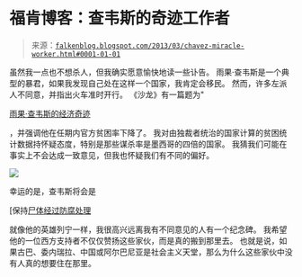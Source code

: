 <!--yml

类别：未分类

日期：2024-05-12 20:08:48

-->

# 福肯博客：查韦斯的奇迹工作者

> 来源：[`falkenblog.blogspot.com/2013/03/chavez-miracle-worker.html#0001-01-01`](http://falkenblog.blogspot.com/2013/03/chavez-miracle-worker.html#0001-01-01)

虽然我一点也不想杀人，但我确实愿意愉快地读一些讣告。 雨果·查韦斯是一个典型的暴君，如果我发现自己处在这样一个国家，我肯定会移民。 然而，许多左派人不同意，并指出火车准时开行。 《沙龙》有一篇题为"

[雨果·查韦斯的经济奇迹](http://www.salon.com/2013/03/06/hugo_chavezs_economic_miracle/)

，并强调他在任期内官方贫困率下降了。 我对由独裁者统治的国家计算的贫困统计数据持怀疑态度，特别是那些谋杀率是墨西哥的四倍的国家。 我猜我们可能在事实上不会达成一致意见，但我也怀疑我们有不同的偏好。

![](https://blogger.googleusercontent.com/img/b/R29vZ2xl/AVvXsEgFzePdY4AtF5N3csZypTlWnv9jxgnucrL5Kaof7kNm8ONhS2DScKmDs7DfQQRXWUGjhyphenhyphenQXA9SHzyCc6KMKjKeHey0YiCjF33yx57wL5aRnrBqsy-iSOW3LQXkafQrLDq4IdhYScw/s1600/lenin_tomb_with_stalin.jpg)

幸运的是，查韦斯将会是

[保持[尸体经过防腐处理](http://bigstory.ap.org/article/chavez-body-be-permanently-displayed)

就像他的英雄列宁一样，我很高兴远离我有不同意见的人有一个纪念碑。 我希望他的一位西方支持者不仅仅赞扬这些家伙，而是真的搬到那里去。 也就是说，如果古巴、委内瑞拉、中国或阿尔巴尼亚是社会主义天堂，那么为什么这些家伙中没有人真的想要住在那里。
